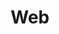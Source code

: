 ---
title: Web
layout: dashboard
permalink: /web.html
dashboard:
  container_id: webStats
  data_sources:
    yearly: /assets/web-all-yearly.csv
    monthly: /assets/web-all-monthly.csv
  default_frequency: yearly
  show_frequency_toggle: true
  default_tab: chart
  show_table: true
  charts:
    - type: line
      title: Total Visits Growth
      datasets:
        - row_index: 0
    - type: line
      title: Unique Visitors Growth
      datasets:
        - row_index: 1
    - type: bar
      title: Page Views by Year
      datasets:
        - row_index: 2
    - type: bar
      title: Bounce Rate by Year
      datasets:
        - row_index: 3
---